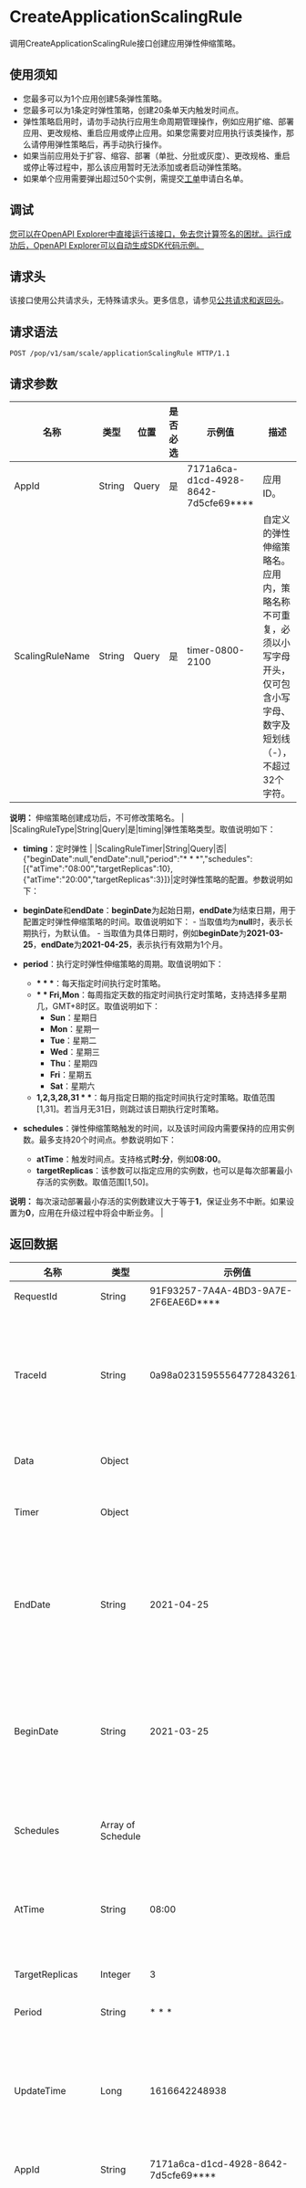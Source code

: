 # CreateApplicationScalingRule

调用CreateApplicationScalingRule接口创建应用弹性伸缩策略。

## 使用须知

-   您最多可以为1个应用创建5条弹性策略。
-   您最多可以为1条定时弹性策略，创建20条单天内触发时间点。
-   弹性策略启用时，请勿手动执行应用生命周期管理操作，例如应用扩缩、部署应用、更改规格、重启应用或停止应用。如果您需要对应用执行该类操作，那么请停用弹性策略后，再手动执行操作。
-   如果当前应用处于扩容、缩容、部署（单批、分批或灰度）、更改规格、重启或停止等过程中，那么该应用暂时无法添加或者启动弹性策略。
-   如果单个应用需要弹出超过50个实例，需提交[工单](https://workorder.console.aliyun.com/#/ticket/createIndex)申请白名单。

## 调试

[您可以在OpenAPI Explorer中直接运行该接口，免去您计算签名的困扰。运行成功后，OpenAPI Explorer可以自动生成SDK代码示例。](https://api.aliyun.com/#product=sae&api=CreateApplicationScalingRule&type=ROA&version=2019-05-06)

## 请求头

该接口使用公共请求头，无特殊请求头。更多信息，请参见[公共请求和返回头](~~126964~~)。

## 请求语法

```
POST /pop/v1/sam/scale/applicationScalingRule HTTP/1.1
```

## 请求参数

|名称|类型|位置|是否必选|示例值|描述|
|--|--|--|----|---|--|
|AppId|String|Query|是|7171a6ca-d1cd-4928-8642-7d5cfe69\*\*\*\*|应用ID。 |
|ScalingRuleName|String|Query|是|timer-0800-2100|自定义的弹性伸缩策略名。应用内，策略名称不可重复，必须以小写字母开头，仅可包含小写字母、数字及短划线（-），不超过32个字符。

 **说明：** 伸缩策略创建成功后，不可修改策略名。 |
|ScalingRuleType|String|Query|是|timing|弹性策略类型。取值说明如下：

 -   **timing**：定时弹性 |
|ScalingRuleTimer|String|Query|否|\{"beginDate":null,"endDate":null,"period":"\* \* \*","schedules":\[\{"atTime":"08:00","targetReplicas":10\},\{"atTime":"20:00","targetReplicas":3\}\]\}|定时弹性策略的配置。参数说明如下：

 -   **beginDate**和**endDate**：**beginDate**为起始日期，**endDate**为结束日期，用于配置定时弹性伸缩策略的时间。取值说明如下：
    -   当取值均为**null**时，表示长期执行，为默认值。
    -   当取值为具体日期时，例如**beginDate**为**2021-03-25**，**endDate**为**2021-04-25**，表示执行有效期为1个月。
-   **period**：执行定时弹性伸缩策略的周期。取值说明如下：
    -   **\* \* \***：每天指定时间执行定时策略。
    -   **\* \* Fri,Mon**：每周指定天数的指定时间执行定时策略，支持选择多星期几，GMT+8时区。取值说明如下：
        -   **Sun**：星期日
        -   **Mon**：星期一
        -   **Tue**：星期二
        -   **Wed**：星期三
        -   **Thu**：星期四
        -   **Fri**：星期五
        -   **Sat**：星期六
    -   **1,2,3,28,31 \* \***：每月指定日期的指定时间执行定时策略。取值范围\[1,31\]。若当月无31日，则跳过该日期执行定时策略。
-   **schedules**：弹性伸缩策略触发的时间，以及该时间段内需要保持的应用实例数。最多支持20个时间点。参数说明如下：
    -   **atTime**：触发时间点。支持格式**时:分**，例如**08:00**。
    -   **targetReplicas**：该参数可以指定应用的实例数，也可以是每次部署最小存活的实例数。取值范围\[1,50\]。

**说明：** 每次滚动部署最小存活的实例数建议大于等于**1**，保证业务不中断。如果设置为**0**，应用在升级过程中将会中断业务。 |

## 返回数据

|名称|类型|示例值|描述|
|--|--|---|--|
|RequestId|String|91F93257-7A4A-4BD3-9A7E-2F6EAE6D\*\*\*\*|请求ID。 |
|TraceId|String|0a98a02315955564772843261e\*\*\*\*|调用链ID，用于精确查询调用信息。 |
|Data|Object| |返回结果。 |
|Timer|Object| |定时弹性伸缩。 |
|EndDate|String|2021-04-25|短期结束日期。若为**null**，则为长期。 |
|BeginDate|String|2021-03-25|短期开始日期。若为**null**，则为长期。 |
|Schedules|Array of Schedule| |单天内触发时间点。 |
|AtTime|String|08:00|时间点。格式：**时:分**。 |
|TargetReplicas|Integer|3|目标实例数。 |
|Period|String|\* \* \*|周期。 |
|UpdateTime|Long|1616642248938|伸缩策略的更新时间。单位：毫秒。 |
|AppId|String|7171a6ca-d1cd-4928-8642-7d5cfe69\*\*\*\*|应用ID。 |
|CreateTime|Long|1616642248938|伸缩策略的创建时间。单位：毫秒。 |
|ScaleRuleEnabled|Boolean|true|是否启用伸缩策略。取值说明如下：

 -   **true**：启用状态。
-   **false**：禁用状态。 |
|ScaleRuleType|String|timing|弹性伸缩策略的类型。取值说明如下：

 -   **timing**：定时弹性 |
|ScaleRuleName|String|timer-0800-2100|弹性伸缩策略的名称。 |

## 示例

请求示例

```
POST /pop/v1/sam/scale/applicationScalingRule?AppId=7171a6ca-d1cd-4928-8642-7d5cfe69****&ScalingRuleName=timer-0800-2100&ScalingRuleType=timing&ScalingRuleTimer={"beginDate":null,"endDate":null,"period":"* * *","schedules":[{"atTime":"08:00","targetReplicas":10},{"atTime":"20:00","targetReplicas":3}]} HTTP/1.1
Host:sae.aliyuncs.com
Content-Type:application/json

公共请求参数
```

正常返回示例

`XML`格式

```
HTTP/1.1 200 OK
Content-Type:application/xml

<RequestId>91F93257-7A4A-4BD3-9A7E-2F6EAE6D****</RequestId>
<TraceId>0a98a02315955564772843261e****</TraceId>
<Data>
    <Timer>
        <EndDate>2021-04-25</EndDate>
        <BeginDate>2021-03-25</BeginDate>
        <Schedules>
            <AtTime>08:00</AtTime>
            <TargetReplicas>3</TargetReplicas>
        </Schedules>
        <Schedules>
            <AtTime>21:00</AtTime>
            <TargetReplicas>1</TargetReplicas>
        </Schedules>
        <Period>* * *</Period>
    </Timer>
    <UpdateTime>1616642248938</UpdateTime>
    <AppId>7171a6ca-d1cd-4928-8642-7d5cfe69****</AppId>
    <CreateTime>1616642248938</CreateTime>
    <LastDisableTime>1616642248938</LastDisableTime>
    <ScaleRuleEnabled>true</ScaleRuleEnabled>
    <ScaleRuleType>timing</ScaleRuleType>
    <Metric>
        <Metrics/>
    </Metric>
    <ScaleRuleName>timer-0800-2100</ScaleRuleName>
</Data>
```

`JSON`格式

```
HTTP/1.1 200 OK
Content-Type:application/json

{
  "RequestId" : "91F93257-7A4A-4BD3-9A7E-2F6EAE6D****",
  "TraceId" : "0a98a02315955564772843261e****",
  "Data" : {
    "Timer" : {
      "Schedules" : [ {
        "AtTime" : "08:00",
        "TargetReplicas" : 3
      }, {
        "AtTime" : "21:00",
        "TargetReplicas" : 1
      } ],
      "Period" : "* * *"
    },
    "UpdateTime" : 1616642248938,
    "AppId" : "7171a6ca-d1cd-4928-8642-7d5cfe69****",
    "CreateTime" : 1616642248938,
    "LastDisableTime" : 1616642248938,
    "ScaleRuleEnabled" : true,
    "ScaleRuleType" : "timing",
    "Metric" : {
      "Metrics" : [ { } ]
    },
    "ScaleRuleName" : "timer-0800-2100"
  }
}
```

## 错误码

|HttpCode|错误码|错误信息|描述|
|--------|---|----|--|
|400|InstanceExist.ScalingRuleName|The specified ScalingRuleName already exists.|指定的弹性策略名称已存在。|
|400|InvalidScalingRuleDate.BeginAfterEnd|The specified beginning time is later than the ending time.|指定的开始时间晚于结束时间。|
|400|InvalidScalingRuleDate.Format|The specified date is invalid.|指定的日期不合法。正确的格式为yyyy-MM-dd。|
|400|InvalidScalingRuleName.NotFound|The specified ScalingRuleName does not exist.|指定的ScalingRuleName不存在。|
|400|InvalidScalingRuleTime.Conflict|The specified scaling rule time is invalid. Another schedule has been set for the specified time range. Please set a different time.|指定的弹性策略时间无效。该时间段已设置过定时策略，请重新选择时间设置。|
|400|InvalidScalingRuleTime.Format|The specified time is invalid.|指定的时间不合法。正确的格式为HH:mm。|
|400|QuotaExceeded.ScalingRule|The maximum number of application scaling rules is exceeded.|应用弹性策略数量到达上限。|
|400|QuotaExceeded.ScalingRuleTime|The maximum number of scaling policy trigger time is exceeded.|弹性策略触发时间到达上限。|
|400|NoComputeResourceQuota.App.Exceed|You can create %s instances for each application. Please submit a ticket to raise the quota.|每个应用只允许创建%s个实例，请提交工单增加计算资源额度。|
|400|NoComputeResourceQuota.Exceed|Your compute resource is insufficient. Please submit a ticket to raise the quota.|计算资源不足，请提交工单增加计算资源额度。|
|400|NoComputeResourceQuota.User.Exceed|Your account is limited to create %s instances. Please submit a ticket to raise the quota.|您的账户限额%s个实例，请提交工单增加计算资源额度。|
|400|System.Upgrading|The system is being upgraded. Please try again later.|系统正在升级，请稍后操作。|
|400|OperationDenied.SDKNotSupported|Metrics is not supported in SDK|SDK未开放指标弹性规则。|

访问[错误中心](https://error-center.aliyun.com/status/product/sae)查看更多错误码。

